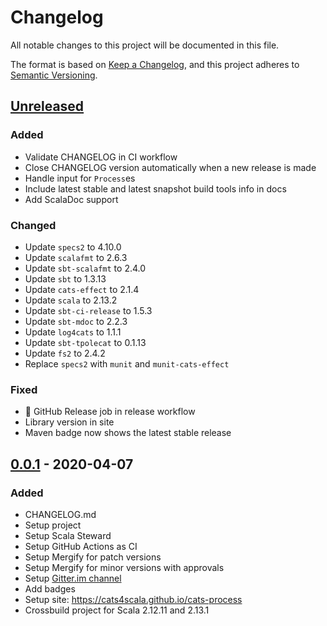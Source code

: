 # Changelog

All notable changes to this project will be documented in this file.

The format is based on [Keep a Changelog](https://keepachangelog.com/en/1.0.0/), and this project adheres to [Semantic Versioning](https://semver.org/spec/v2.0.0.html).

## [Unreleased]
### Added
- Validate CHANGELOG in CI workflow
- Close CHANGELOG version automatically when a new release is made
- Handle input for `Process`es
- Include latest stable and latest snapshot build tools info in docs
- Add ScalaDoc support

### Changed
- Update `specs2` to 4.10.0
- Update `scalafmt` to 2.6.3
- Update `sbt-scalafmt` to 2.4.0
- Update `sbt` to 1.3.13
- Update `cats-effect` to 2.1.4
- Update `scala` to 2.13.2
- Update `sbt-ci-release` to 1.5.3
- Update `sbt-mdoc` to 2.2.3
- Update `log4cats` to 1.1.1
- Update `sbt-tpolecat` to 0.1.13
- Update `fs2` to 2.4.2
- Replace `specs2` with `munit` and `munit-cats-effect`

### Fixed
- :rocket: GitHub Release job in release workflow
- Library version in site
- Maven badge now shows the latest stable release

## [0.0.1] - 2020-04-07
### Added
- CHANGELOG.md
- Setup project
- Setup Scala Steward
- Setup GitHub Actions as CI
- Setup Mergify for patch versions
- Setup Mergify for minor versions with approvals
- Setup [Gitter.im channel](https://gitter.im/cats4scala/cats-process)
- Add badges
- Setup site: https://cats4scala.github.io/cats-process
- Crossbuild project for Scala 2.12.11 and 2.13.1

[Unreleased]: https://github.com/cats4scala/cats-process/compare/v0.0.1...HEAD
[0.0.1]: https://github.com/cats4scala/cats-process/compare/4ee110a...v0.0.1

